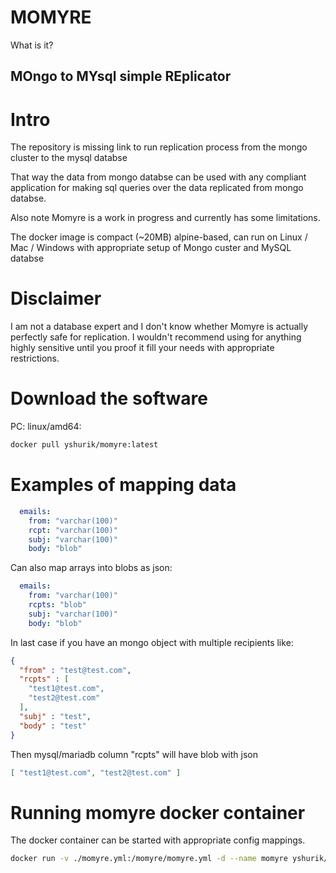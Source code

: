 # MOMYRE

What is it?

## MOngo to MYsql simple REplicator

# Intro

The repository is missing link to run replication process from the mongo cluster to the mysql databse

That way the data from mongo databse can be used with
any compliant application for making sql queries over the data replicated from mongo databse.

Also note Momyre is a work in progress and currently has some limitations.

The docker image is compact (~20MB) alpine-based, can run on Linux / Mac / Windows with
appropriate setup of Mongo custer and MySQL databse

# Disclaimer

I am not a database expert and I don't know whether Momyre is actually perfectly safe for 
replication. I wouldn't recommend using for anything highly sensitive until you 
proof it fill your needs with appropriate restrictions.

# Download the software

PC: linux/amd64:
```bash
docker pull yshurik/momyre:latest
```

# Examples of mapping data

``` yaml
  emails:
    from: "varchar(100)"
    rcpt: "varchar(100)"
    subj: "varchar(100)"
    body: "blob"
```

Can also map arrays into blobs as json:

``` yaml
  emails:
    from: "varchar(100)"
    rcpts: "blob"
    subj: "varchar(100)"
    body: "blob"
```
In last case if you have an mongo object with multiple recipients like:
``` json
{
  "from" : "test@test.com",
  "rcpts" : [
    "test1@test.com",
    "test2@test.com"
  ],
  "subj" : "test",
  "body" : "test"
}
```
Then mysql/mariadb column "rcpts" will have blob with json 
``` json
[ "test1@test.com", "test2@test.com" ]
```

# Running momyre docker container

The docker container can be started with appropriate config mappings.

```bash
docker run -v ./momyre.yml:/momyre/momyre.yml -d --name momyre yshurik/momyre:latest
```


